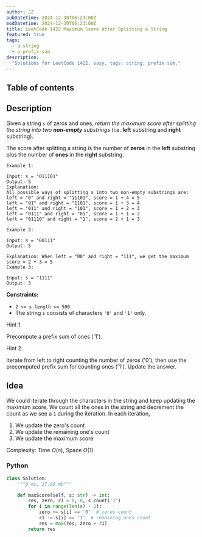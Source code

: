 ```yaml
---
author: JZ
pubDatetime: 2024-12-30T06:23:00Z
modDatetime: 2024-12-30T06:23:00Z
title: LeetCode 1422 Maximum Score After Splitting a String
featured: true
tags:
  - a-string
  - a-prefix-sum
description:
  "Solutions for LeetCode 1422, easy, tags: string, prefix sum."
---
```


## Table of contents

## Description
Given a string `s` of zeros and ones, _return the maximum score after splitting the string into two **non-empty** substrings_ (i.e. **left** substring and **right** substring).

The score after splitting a string is the number of **zeros** in the **left** substring plus the number of **ones** in the **right** substring.

```
Example 1:

Input: s = "011101"
Output: 5
Explanation:
All possible ways of splitting s into two non-empty substrings are:
left = "0" and right = "11101", score = 1 + 4 = 5
left = "01" and right = "1101", score = 1 + 3 = 4
left = "011" and right = "101", score = 1 + 2 = 3
left = "0111" and right = "01", score = 1 + 1 = 2
left = "01110" and right = "1", score = 2 + 1 = 3

Example 2:

Input: s = "00111"
Output: 5

Explanation: When left = "00" and right = "111", we get the maximum score = 2 + 3 = 5
Example 3:

Input: s = "1111"
Output: 3
```

**Constraints:**

-   `2 <= s.length <= 500`
-   The string `s` consists of characters `'0'` and `'1'` only.

Hint 1

Precompute a prefix sum of ones ('1').

Hint 2

Iterate from left to right counting the number of zeros ('0'), then use the precomputed prefix sum for counting ones ('1'). Update the answer.

## Idea

We could iterate through the characters in the string and keep updating the maximum score. We count all the ones in the string and decrement the count as we see a `1` during the iteration. In each iteration,

1. We update the zero's count
2. We update the remaining one's count
3. We update the maximum score

Complexity: Time $O(n)$, Space $O(1)$.

### Python

```python
class Solution:
    """0 ms, 17.80 mb"""

    def maxScore(self, s: str) -> int:
        res, zero, r1 = 0, 0, s.count('1')
        for i in range(len(s) - 1):
            zero += s[i] == '0'  # zeros count
            r1 -= s[i] == '1'  # remaining ones count
            res = max(res, zero + r1)
        return res
```
